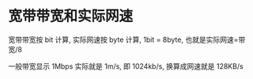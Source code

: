 # 宽带带宽和实际网速

宽带带宽按 bit 计算, 实际网速按 byte 计算, 1bit = 8byte, 也就是实际网速=带宽/8

一般带宽显示 1Mbps 实际就是 1m/s, 即 1024kb/s, 换算成网速就是 128KB/s
